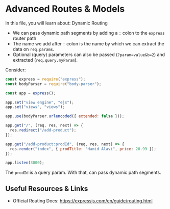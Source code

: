 # Advanced Routes & Models

In this file, you will learn about: Dynamic Routing

- We can pass dynamic path segments by adding a `:` colon to the `express` router path
- The name we add after `:` colon is the name by which we can extract the data on `req.params`.
- Optional (query) parameters can also be passed (`?param=value&b=2`) and extracted (`req.query.myParam`).

Consider:

```js
const express = require("express");
const bodyParser = require("body-parser");

const app = express();

app.set("view engine", "ejs");
app.set("views", "views");

app.use(bodyParser.urlencoded({ extended: false }));

app.get("/", (req, res, next) => {
  res.redirect("/add-product");
});

app.get("/add-product:prodId", (req, res, next) => {
  res.render("index", { prodTitle: "Hamid Alavi", price: 20.99 });
});

app.listen(3000);
```

The `prodId` is a query param. With that, can pass dynamic path segments.

## Useful Resources & Links

- Official Routing Docs: <https://expressjs.com/en/guide/routing.html>
